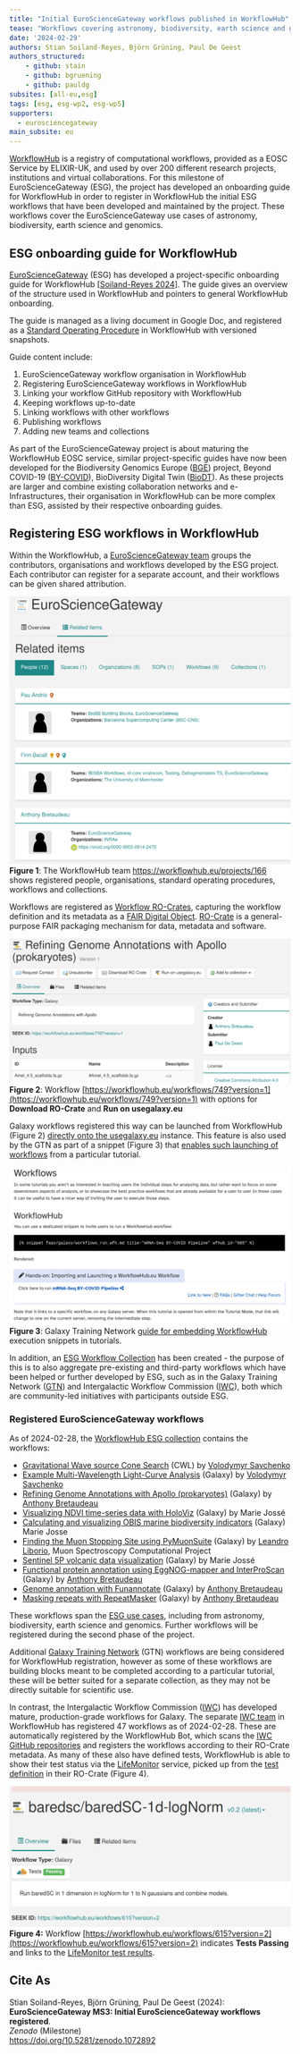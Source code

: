 ```yaml
---
title: "Initial EuroScienceGateway workflows published in WorkflowHub"
tease: "Workflows covering astronomy, biodiversity, earth science and genomics published in WorkflowHub together with onboarding guide"
date: '2024-02-29'
authors: Stian Soiland-Reyes, Björn Grüning, Paul De Geest
authors_structured:
    - github: stain
    - github: bgruening
    - github: pauldg
subsites: [all-eu,esg]
tags: [esg, esg-wp2, esg-wp5]
supporters:
  - eurosciencegateway
main_subsite: eu
---
```



[WorkflowHub](https://workflowhub.eu/) is a registry of computational workflows, provided as a EOSC Service by ELIXIR-UK, and used by over 200 different research projects, institutions and virtual collaborations. For this milestone of EuroScienceGateway (ESG), the project has developed an onboarding guide for WorkflowHub in order to register in WorkflowHub the initial ESG workflows that have been developed and maintained by the project. These workflows cover the EuroScienceGateway use cases of astronomy, biodiversity, earth science and genomics.


## ESG onboarding guide for WorkflowHub

[EuroScienceGateway](https://eurosciencegateway.eu/) (ESG) has developed a project-specific onboarding guide for WorkflowHub \[[Soiland-Reyes 2024](https://doi.org/10.48546/workflowhub.sop.8.2)\]. The guide gives an overview of the structure used in WorkflowHub and pointers to general WorkflowHub onboarding.

The guide is managed as a living document in Google Doc, and registered as a [Standard Operating Procedure](https://doi.org/10.48546/workflowhub.sop.8.1) in WorkflowHub with versioned snapshots.

Guide content include:

1.  EuroScienceGateway workflow organisation in WorkflowHub
2.  Registering EuroScienceGateway workflows in WorkflowHub
3.  Linking your workflow GitHub repository with WorkflowHub
4.  Keeping workflows up-to-date
5.  Linking workflows with other workflows
6.  Publishing workflows
7.  Adding new teams and collections

As part of the EuroScienceGateway project is about maturing the WorkflowHub EOSC service, similar project-specific guides have now been developed for the Biodiversity Genomics Europe ([BGE](https://biodiversitygenomics.eu/)) project, Beyond COVID-19 ([BY-COVID](https://by-covid.eu/)), BioDiversity Digital Twin ([BioDT](https://biodt.eu/)). As these projects are larger and combine existing collaboration networks and e-Infrastructures, their organisation in WorkflowHub can be more complex than ESG, assisted by their respective onboarding guides.


## Registering ESG workflows in WorkflowHub

Within the WorkflowHub, a [EuroScienceGateway team](https://workflowhub.eu/projects/166) groups the contributors, organisations and workflows developed by the ESG project. Each contributor can register for a separate account, and their workflows can be given shared attribution.

![WorkflowHub screenshot: EuroScienceGateway](wfhub.png)  
**Figure 1**: The WorkflowHub team <https://workflowhub.eu/projects/166> shows registered people, organisations, standard operating procedures, workflows and collections.

Workflows are registered as [Workflow RO-Crates](https://w3id.org/workflowhub/workflow-ro-crate/), capturing the workflow definition and its metadata as a [FAIR Digital Object](https://doi.org/10.3897/rio.8.e93937). [RO-Crate](https://www.researchobject.org/ro-crate/) is a general-purpose FAIR packaging mechanism for data, metadata and software.

![Screenshot of WorkflowHub entry with buttons](wf749.png)  
**Figure 2**: Workflow [https://workflowhub.eu/workflows/749?version=1](https://workflowhub.eu/workflows/749?version=1) with options for **Download RO-Crate** and **Run on usegalaxy.eu**

Galaxy workflows registered this way can be launched from WorkflowHub (Figure 2) [directly onto the usegalaxy.eu](/news/2023-11-13-run-in-galaxy-button-workflowhub) instance. This feature is also used by the GTN as part of a snippet (Figure 3) that [enables such launching of workflows](https://training.galaxyproject.org/training-material/news/2023/12/12/tutorial-run-wfh-ds.html) from a particular tutorial.

![Screenshot from GTN showing snippet](snippet.png)  
**Figure 3**: Galaxy Training Network [guide for embedding WorkflowHub](https://training.galaxyproject.org/training-material/topics/contributing/tutorials/create-new-tutorial-content/tutorial.html#workflows) execution snippets in tutorials.

In addition, an [ESG Workflow Collection](https://workflowhub.eu/collections/13) has been created - the purpose of this is to also aggregate pre-existing and third-party workflows which have been helped or further developed by ESG, such as in the Galaxy Training Network ([GTN](https://training.galaxyproject.org/)) and Intergalactic Workflow Commission ([IWC](https://github.com/galaxyproject/iwc)), both which are community-led initiatives with participants outside ESG.


### Registered EuroScienceGateway workflows

As of 2024-02-28, the [WorkflowHub ESG collection](https://workflowhub.eu/collections/13) contains the workflows:

 * [Gravitational Wave source Cone Search](https://workflowhub.eu/workflows/415) (CWL)  by [Volodymyr Savchenko](https://workflowhub.eu/people/168)
 * [Example Multi-Wavelength Light-Curve Analysis](https://workflowhub.eu/workflows/766) (Galaxy) by [Volodymyr Savchenko](https://workflowhub.eu/people/168)
 * [Refining Genome Annotations with Apollo (prokaryotes)](https://workflowhub.eu/workflows/749) (Galaxy) by [Anthony Bretaudeau](https://workflowhub.eu/people/241)
 * [Visualizing NDVI time-series data with HoloViz](https://workflowhub.eu/workflows/759) (Galaxy) by Marie Jossé
 * [Calculating and visualizing OBIS marine biodiversity indicators](https://workflowhub.eu/workflows/758) (Galaxy)      Marie Josse
 * [Finding the Muon Stopping Site using PyMuonSuite](https://workflowhub.eu/workflows/757) (Galaxy) by [Leandro Liborio](https://orcid.org/0000-0003-2777-5167), Muon Spectroscopy Computational Project
 * [Sentinel 5P volcanic data visualization](https://workflowhub.eu/workflows/756) (Galaxy) by Marie Jossé
 * [Functional protein annotation using EggNOG-mapper and InterProScan](https://workflowhub.eu/workflows/755) (Galaxy) by [Anthony Bretaudeau](https://orcid.org/0000-0003-0914-2470)
 * [Genome annotation with Funannotate](https://workflowhub.eu/workflows/754) (Galaxy) by [Anthony Bretaudeau](https://orcid.org/0000-0003-0914-2470)
 * [Masking repeats with RepeatMasker](https://workflowhub.eu/workflows/753) (Galaxy) by [Anthony Bretaudeau](https://orcid.org/0000-0003-0914-2470)

These workflows span the [ESG use cases](/projects/esg/news/?tag=esg-wp5), including from astronomy, biodiversity, earth science and genomics. Further workflows will be registered during the second phase of the project.

Additional [Galaxy Training Network](https://training.galaxyproject.org/) (GTN) workflows are being considered for WorkflowHub registration, however as some of these workflows are building blocks meant to be completed according to a particular tutorial, these will be better suited for a separate collection, as they may not be directly suitable for scientific use.

In contrast, the Intergalactic Workflow Commission ([IWC](https://github.com/galaxyproject/iwc)) has developed mature, production-grade workflows for Galaxy. The separate [IWC team](https://workflowhub.eu/projects/33#workflows) in WorkflowHub has registered 47 workflows as of 2024-02-28. These are automatically registered by the WorkflowHub Bot, which scans the [IWC GitHub repositories](https://github.com/iwc-workflows/) and registers the workflows according to their RO-Crate metadata. As many of these also have defined tests, WorkflowHub is able to show their test status via the [LifeMonitor](https://lifemonitor.eu/) service, picked up from the [test definition](https://www.lifemonitor.eu/lm_test_monitoring) in their RO-Crate (Figure 4).

![Screenshot of WorkflowHub testing button](testing.png)  
**Figure 4:** Workflow [https://workflowhub.eu/workflows/615?version=2](https://workflowhub.eu/workflows/615?version=2) indicates **Tests Passing** and links to the [LifeMonitor test results](https://app.lifemonitor.eu/workflow;uuid=37f29ed0-543f-013c-9190-005056ab8eb2).



## Cite As

Stian Soiland-Reyes, Björn Grüning, Paul De Geest (2024):\
**EuroScienceGateway MS3: Initial EuroScienceGateway workflows registered**.\
*Zenodo* (Milestone)\
<https://doi.org/10.5281/zenodo.1072892>
